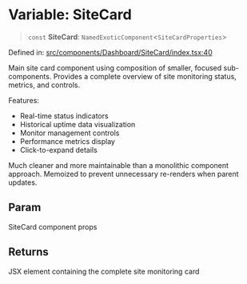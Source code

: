 # Variable: SiteCard

> `const` **SiteCard**: `NamedExoticComponent`\<`SiteCardProperties`\>

Defined in: [src/components/Dashboard/SiteCard/index.tsx:40](https://github.com/Nick2bad4u/Uptime-Watcher/blob/3cce0c3b352c8390536ca3c7399ece50a05faf18/src/components/Dashboard/SiteCard/index.tsx#L40)

Main site card component using composition of smaller, focused sub-components.
Provides a complete overview of site monitoring status, metrics, and controls.

Features:
- Real-time status indicators
- Historical uptime data visualization
- Monitor management controls
- Performance metrics display
- Click-to-expand details

Much cleaner and more maintainable than a monolithic component approach.
Memoized to prevent unnecessary re-renders when parent updates.

## Param

SiteCard component props

## Returns

JSX element containing the complete site monitoring card
